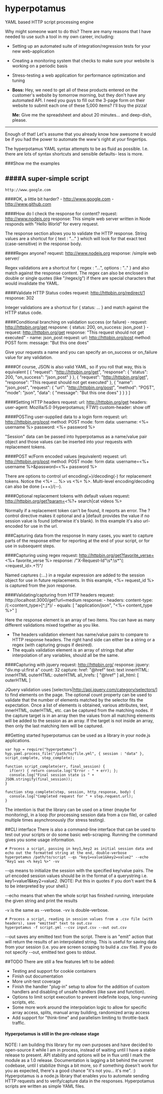 # hyperpotamus
YAML based HTTP script processing engine

Why might someone want to do this? There are many reasons that I have needed to use such a tool in my own career, including:
* Setting up an automated suite of integration/regression tests for your new web-application
* Creating a monitoring system that checks to make sure your website is working on a periodic basis
* Stress-testing a web application for performance optimization and tuning
* **Boss:** Hey, we need to get all of these products entered on the customer's website by tomorrow morning, but they don't have any automated API. I need you guys to fill out the 3-page form on their website to submit each one of these 5,000 items? I'll buy the pizza!

  **Me:** Give me the spreadsheet and about 20 minutes... and deep-dish, please.

-----
Enough of that! Let's assume that you already know how awesome it would be if you had the power to automate the www's right at your fingertips.

The hyperpotamus YAML syntax attempts to be as fluid as possible. I.e. there are lots of syntax shortcuts and sensible defaults- less is more. 

###Show me the examples

####A super-simple script
----------
    http://www.google.com

####OK, a little bit harder?
    - http://www.google.com
    - http://www.github.com

####How do I check the response for content?
    request: http://www.nodejs.org
    response: This simple web server written in Node responds with "Hello World" for every request.

The response section allows you to validate the HTTP response. String values are a shortcut for { text : "..." } which will look for that exact text (case-sensitive) in the response body.

####Regex anyone?
    request: http://www.nodejs.org
    response: /simple web server/

Regex validations are a shortcut for { regex : "...", options : ".." } and also match against the response content. The regex can also be enclosed in 
double or single quotes (like "/regex/g") if there are special characters that would invalidate the YAML.

####Validate HTTP Status codes
    request: http://httpbin.org/redirect/1
    response: 302 

Integer validations are a shortcut for { status: ... } and match against the HTTP status code.

####Conditional branching on validation success (or failure)
    - request: http://httpbin.org/get
      resposne: { status: 200, on_success: json_post }
    - request: http://httpbin.org/get
      response: "This request should not get executed"
    - name: json_post
      request:
        url: http://httpbin.org/post
        method: POST
        form:
          message: "But this one does"

Give your requests a name and you can specify an on_success or on_failure value for any validation.
    
####Of course, JSON is also valid YAML, so if you roll that way, this is equivalent
    [
      {
        "request": "http://httpbin.org/get",
        "response": { "status": 200, "on_success": "json_post" }
      },
      {
        "request": "http://httpbin.org/get",
        "response": "This request should not get executed"
      },
      {
        "name": "json_post",
        "request": {
          "url": "http://httpbin.org/post",
          "method": "POST",
          "mode": "json",
          "data": {
            "message": "But this one does"
          }
        }
      }
    ]

####Setting HTTP headers
    request: 
     url: http://httpbin.org/get
     headers: 
       user-agent: Mozilla/5.0 (Hyperpotamus; FTW!) 
       custom-header: show off

####POSTing user-supplied data to a login form
    request:
      url: http://httpbin.org/post
      method: POST
      mode: form
      data: 
        username: <%= username %>
        password: <%= password %>

"Session" data can be passed into hyperpotamus as a name/value pair object and those values can be inserted into your requests with replacement tokens. 

####POST w/Form encoded values (equivalent)
    request:
      url: http://httpbin.org/post
      method: POST
      mode: form
      data: username=<%+ username %>&password=<%+ password %>

There are options to control url encoding(+)/decoding(-) for replacement tokens. Notice the <%+ ... %> vs <%= %>. Multi-level encoding/decoding can also be done (+++)/(--).

####Optional replacement tokens with default values
    request: http://httpbin.org/get?param=<%?+ search|cat videos %>

Normally if a replacement token can't be found, it reports an error.  The ? control directive makes it optional and a |default 
provides the value if no session value is found (otherwise it's blank). In this example it's also url-encoded for use in the url.

###Capturing data from the response
In many cases, you want to capture parts of the response either for reporting at the end of your script, or for use in subsequent steps.

####Capturing using regex
    request: http://httpbin.org/get?favorite_verse=<%+ favorite_verse %>
    response: /"X-Request-Id"\s*:\s*"(:<request_id>.+?)"/

Named captures (:<group>...) in a regular expression are added to the session object for use in future replacements. In this example, 
<%= request_id %> is captured from the json response.

####Validating/capturing from HTTP headers
    request: http://localhost:3000/get?url=medium
    response: 
      - headers:
          content-type: /(:<content_type>[^;]*)/
      - equals: [ "application/json", "<%= content_type %>" ]

Here the response element is an array of two items. You can have as many different validations mixed together as you like.
* The headers validation element has name/value pairs to compare to HTTP response headers.  The right hand side can either be a string or a regex 
(with capturing groups if desired).
* The equals validation element is an array of strings that after interpolation of any variables, should all be the same.
          
####Capturing with jquery
    request: http://httpbin.org/
    response: 
      jquery: "div.mp ul:first a"
      count: 32
      capture:
        href: "@href"
        text: text
        innerHTML: innerHTML
        outerHTML: outerHTML
        all_hrefs: [ "@href" ]
        all_html: [ outerHTML ]

JQuery validation uses [selectors|http://api.jquery.com/category/selectors/] to find elements on the page. The optional count property can be used to 
validate that the number of elements matched by the selector fits the expectation. Once a list of elements is obtained, various attributes, text, 
innerHTML, outerHTML, etc. can be captured from the matching nodes. If the capture target is in an array then the values from all matching elements 
will be added to the session as an array. If the target is not inside an array, then only the last matching item will be captured. 

##Getting started
hyperpotamus can be used as a library in your node.js applications. 

    var hyp = require("hyperpotamus")
    hyp.yaml.process_file("/path/to/file.yml", { session : "data" }, script_complete, step_complete);

    function script_complete(err, final_session) {
      if(err) { return console.log("Error - " + err); };
      console.log("Final session state is " + JSON.stringify(final_session));
    }
 
    function step_complete(step, session, http_response, body) {
      console.log("Completed request for " + step.request.url);
    }

The intention is that the library can be used on a timer (maybe for monitoring), in a loop (for processing session data from a csv file), 
or called multiple times asynchronously (for stress testing).

##CLI interface
There is also a command-line interface that can be used to test out your scripts or do some basic web-scraping.  Running the command gives you some 
usage information.

    # Process a script, passing in key1,key2 as initial session data and echo out the formatted string at the end, double-verbose
    hyperpotamus /path/to/script --qs "key1=value1&key2=value2" --echo "Key1 was <% key1 %>" -vv

--qs means to initialize the session with the specified key/value pairs.  The url encoded session values should be in the format of a querystring 
i.e. key1=value1&key2=value2. (NOTE: Put this in quotes if you don't want the & to be interpreted by your shell.) 

--echo means that when the whole script has finished running, interpolate the given string and print the results

-v is the same as --verbose. -vv is double-verbose.

    # Process a script, reading in session values from a .csv file (with headers), save "emitted" text to out.csv
    hyperpotamus -f script.yml --csv input.csv --out out.csv

--out saves any emitted text from the script. There is an "emit" action that will return the results of an interpolated string. This is useful
for saving data from your session (i.e. you are screen scraping to build a .csv file). If you do not specify --out, emitted text goes to stdout.

##TODO
There are still a few features left to be added:
* Testing and support for cookie containers
* Finish out documentation
* More unit-test coverage
* Finish the handler "plug-in" setup to allow for the addition of custom handlers and disabling of unsafe handlers (like save and function).
* Options to limit script execution to prevent indefinite loops, long-running scripts, etc.
* Some more work around the interpolation logic to allow for specific array access, splits, manual array building, randomized array access
* Add support for "think-time" and parallelism limiting to throttle-back traffic.

#### Hyperpotamus is still in the pre-release stage
NOTE: I am building this library for my own purposes and have decided to open-source it while I am in process, instead of waiting until I have a stable 
release to present. API stability and options will be in flux until I mark the module as a 1.0 release. Documentation is lagging a bit behind the current 
codebase, until I stabilize things a bit more, so if something doesn't work for you as expected, there's a good chance "it's not you... it's me". :)
Hyperpotamus is a node.js library that enables you to automate sending HTTP requests and to verify/capture data in the responses. Hyperpotamus scripts are written as simple YAML files. 

